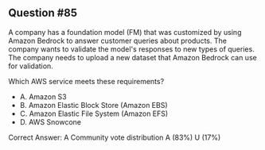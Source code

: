 ## Question #85

A company has a foundation model (FM) that was customized by using Amazon Bedrock to answer customer queries about products. The company wants to validate the model's responses to new types of queries. The company needs to upload a new dataset that Amazon Bedrock can use for validation.

Which AWS service meets these requirements?

- A. Amazon S3
- B. Amazon Elastic Block Store (Amazon EBS)
- C. Amazon Elastic File System (Amazon EFS)
- D. AWS Snowcone 

Correct Answer: 
A Community vote distribution A (83%) U (17%)